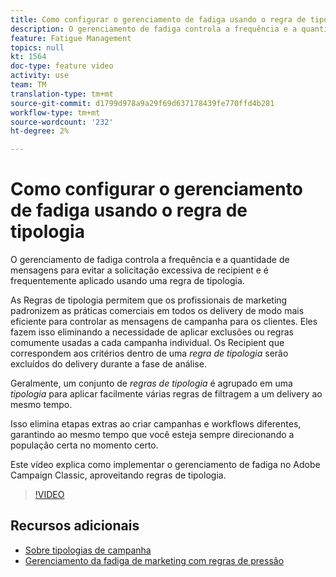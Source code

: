 ```yaml
---
title: Como configurar o gerenciamento de fadiga usando o regra de tipologia no Adobe Campaign Classic
description: O gerenciamento de fadiga controla a frequência e a quantidade de mensagens para evitar a solicitação excessiva de recipient e é frequentemente aplicado usando uma regra de tipologia. Este vídeo explica como implementar o gerenciamento de fadiga no Adobe Campaign Classic, aproveitando regras de tipologia.
feature: Fatigue Management
topics: null
kt: 1564
doc-type: feature video
activity: use
team: TM
translation-type: tm+mt
source-git-commit: d1799d978a9a29f69d637178439fe770ffd4b281
workflow-type: tm+mt
source-wordcount: '232'
ht-degree: 2%

---
```



# Como configurar o gerenciamento de fadiga usando o regra de tipologia

O gerenciamento de fadiga controla a frequência e a quantidade de mensagens para evitar a solicitação excessiva de recipient e é frequentemente aplicado usando uma regra de tipologia.

As Regras de tipologia permitem que os profissionais de marketing padronizem as práticas comerciais em todos os delivery de modo mais eficiente para controlar as mensagens de campanha para os clientes. Eles fazem isso eliminando a necessidade de aplicar exclusões ou regras comumente usadas a cada campanha individual. Os Recipient que correspondem aos critérios dentro de uma *regra de tipologia* serão excluídos do delivery durante a fase de análise.

Geralmente, um conjunto de *regras de tipologia* é agrupado em uma *tipologia* para aplicar facilmente várias regras de filtragem a um delivery ao mesmo tempo.

Isso elimina etapas extras ao criar campanhas e workflows diferentes, garantindo ao mesmo tempo que você esteja sempre direcionando a população certa no momento certo.

Este vídeo explica como implementar o gerenciamento de fadiga no Adobe Campaign Classic, aproveitando regras de tipologia.

>[!VIDEO](https://video.tv.adobe.com/v/25090?quality=12)

## Recursos adicionais

* [Sobre tipologias de campanha](https://docs.adobe.com/content/help/en/campaign-classic/using/orchestrating-campaigns/campaign-optimization/about-campaign-typologies.html)
* [Gerenciamento da fadiga de marketing com regras de pressão](https://docs.adobe.com/content/help/en/campaign-classic/using/orchestrating-campaigns/campaign-optimization/pressure-rules.html)


